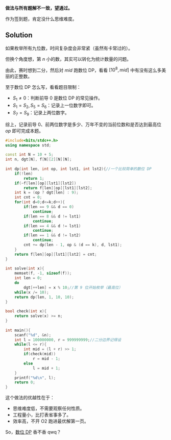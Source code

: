 **做法与所有题解不一致，望通过。**

作为签到题，肯定没什么思维难度。

## Solution
如果枚举所有九位数，时间复杂度会非常紧（虽然有卡常过的）。

但换个角度想，第 $n$ 小的数，其实可以转化为统计数量的问题。

由此，赛时想到二分，然后对 $mid$ 跑数位 DP，看看 $[10^8,mid]$ 中有没有这么多美丽的正整数。

至于数位 DP 怎么写，看看题目限制：
- $S_1\neq 0$：判断前导 $0$ 是数位 DP 的常见操作。
- $S_1=S_2,S_5=S_6$：记录上一位数字即可。
- $S_7=S_9$：记录上两位数字。

综上，记录前导 $0$、前两位数字是多少、万年不变的当前位数和是否达到最高位 $op$ 即可完成本题。

```cpp
#include<bits/stdc++.h>
using namespace std;
 
const int N = 10 + 5;
int n, dgt[N], f[N][2][N][N];
 
int dp(int len, int op, int lst1, int lst2){//一个比较简单的数位 DP
	if(!len)
		return 1;
	if(~f[len][op][lst1][lst2])
		return f[len][op][lst1][lst2];
	int k = (op ? dgt[len] : 9);
	int cnt = 0;
	for(int d=0;d<=k;d++){
		if(len == 9 && d == 0)
			continue;
		if(len == 8 && d != lst1)
			continue;
		if(len == 4 && d != lst1)
			continue;
		if(len == 1 && d != lst2)
			continue;
		cnt += dp(len - 1, op & (d == k), d, lst1);
	}
	return f[len][op][lst1][lst2] = cnt;
}
 
int solve(int x){
	memset(f, -1, sizeof(f));
	int len = 0;
	do
		dgt[++len] = x % 10;//第 9 位开始枚举（最高位） 
	while(x /= 10);
	return dp(len, 1, 10, 10);
}
 
bool check(int x){
	return solve(x) >= n;
}
 
int main(){
	scanf("%d", &n);
	int l = 100000000, r = 999999999;//二分边界记得设
	while(l <= r){
		int mid = (l + r) >> 1;
		if(check(mid))
			r = mid - 1;
		else
			l = mid + 1;
	}
	printf("%d\n", l);
	return 0;
}
```

这个做法的优越性在于：
- 思维难度低，不需要观察任何性质。
- 工程量小，比打表省事多了。
- 效率高，不开 O2 跑进最优解第一页。

So，[数位 DP](https://www.luogu.com.cn/blog/hugocaicai/shuo-wei-dp-xue-xi-bi-ji) 香不香 qwq？